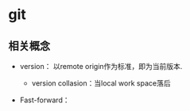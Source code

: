 # git

## 相关概念
- version： 以remote origin作为标准，即为当前版本.
    - version collasion：当local work space落后

- Fast-forward：
